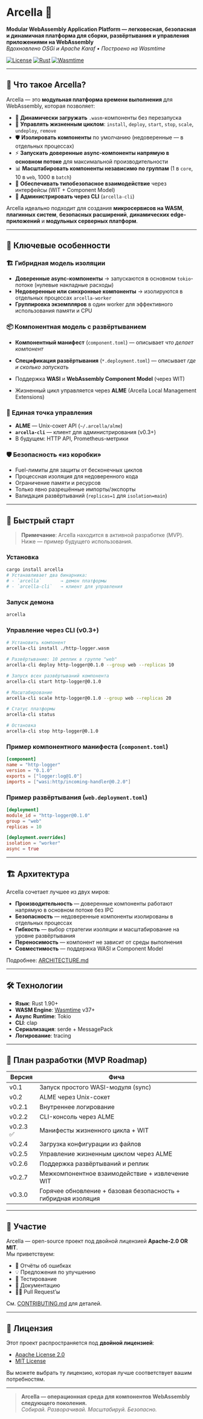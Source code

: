 # Arcella 🧱

**Modular WebAssembly Application Platform — легковесная, безопасная и динамичная платформа для сборки, развёртывания и управления приложениями на WebAssembly**  
*Вдохновлено OSGi и Apache Karaf • Построено на Wasmtime*

[![License](https://img.shields.io/badge/license-Apache%202.0%20OR%20MIT-blue)](LICENSE)
[![Rust](https://img.shields.io/badge/Rust-1.90%2B-orange?logo=rust)](https://www.rust-lang.org/)
[![Wasmtime](https://img.shields.io/badge/Wasmtime-v37%2B-black?logo=webassembly)](https://wasmtime.dev/)

---

## 🌟 Что такое Arcella?

Arcella — это **модульная платформа времени выполнения** для WebAssembly, которая позволяет:

- 🔌 **Динамически загружать** `.wasm`-компоненты без перезапуска  
- 🔄 **Управлять жизненным циклом**: `install`, `deploy`, `start`, `stop`, `scale`, `undeploy`, `remove`  
- 🛡️ **Изолировать компоненты** по умолчанию (недоверенные — в отдельных процессах)  
- ⚡ **Запускать доверенные async-компоненты напрямую в основном потоке** для максимальной производительности  
- 📊 **Масштабировать компоненты независимо по группам** (1 в `core`, 10 в `web`, 1000 в `batch`)  
- 🤝 **Обеспечивать типобезопасное взаимодействие** через интерфейсы (WIT + Component Model)  
- 💬 **Администрировать через CLI** (`arcella-cli`)

Arcella идеально подходит для создания **микросервисов на WASM**, **плагинных систем**, **безопасных расширений**, **динамических edge-приложений** и **модульных серверных платформ**.

---

## 🧩 Ключевые особенности

### 🏗️ Гибридная модель изоляции
- **Доверенные async-компоненты** → запускаются в основном `tokio`-потоке (нулевые накладные расходы)
- **Недоверенные или синхронные компоненты** → изолируются в отдельных процессах `arcella-worker`
- **Группировка экземпляров** в один worker для эффективного использования памяти и CPU

### 📦 Компонентная модель с развёртыванием
- **Компонентный манифест** (`component.toml`) — описывает *что делает компонент*
- **Спецификация развёртывания** (`*.deployment.toml`) — описывает *где и сколько запускать*

- Поддержка **WASI** и **WebAssembly Component Model** (через WIT)
- Жизненный цикл управляется через **ALME** (Arcella Local Management Extensions)

### 🔌 Единая точка управления
- **ALME** — Unix-сокет API (`~/.arcella/alme`)
- **`arcella-cli`** — клиент для администрирования (v0.3+)
- В будущем: HTTP API, Prometheus-метрики

### 🛡️ Безопасность «из коробки»
- Fuel-лимиты для защиты от бесконечных циклов
- Процессная изоляция для недоверенного кода
- Ограничение памяти и ресурсов
- Только явно разрешённые импорты/экспорты
- Валидация развёртываний (`replicas=1` для `isolation=main`)

---

## 🚀 Быстрый старт

> **Примечание**: Arcella находится в активной разработке (MVP). Ниже — пример будущего использования.

### Установка
```bash
cargo install arcella
# Устанавливает два бинарника:
# - `arcella`       → демон платформы
# - `arcella-cli`   → клиент для управления
```

### Запуск демона
```bash
arcella
```

### Управление через CLI (v0.3+)
```bash
# Установить компонент
arcella-cli install ./http-logger.wasm

# Развёртывание: 10 реплик в группе "web"
arcella-cli deploy http-logger@0.1.0 --group web --replicas 10

# Запуск всех развёртываний компонента
arcella-cli start http-logger@0.1.0

# Масштабирование
arcella-cli scale http-logger@0.1.0 --group web --replicas 20

# Статус платформы
arcella-cli status

# Остановка
arcella-cli stop http-logger@0.1.0
```

### Пример компонентного манифеста (`component.toml`)
```toml
[component]
name = "http-logger"
version = "0.1.0"
exports = ["logger:log@1.0"]
imports = ["wasi:http/incoming-handler@0.2.0"]
```

### Пример развёртывания (`web.deployment.toml`)
```toml
[deployment]
module_id = "http-logger@0.1.0"
group = "web"
replicas = 10

[deployment.overrides]
isolation = "worker"
async = true
```

---

## 🏗️ Архитектура

Arcella сочетает лучшее из двух миров:

- **Производительность** — доверенные компоненты работают напрямую в основном потоке без IPC
- **Безопасность** — недоверенные компоненты изолированы в отдельных процессах
- **Гибкость** — выбор стратегии изоляции и масштабирование на уровне развёртывания  
- **Переносимость** — компонент не зависит от среды выполнения  
- **Совместимость** — поддержка WASI и Component Model

Подробнее: [ARCHITECTURE.md](docs/ARCHITECTURE.md)

---

## 🛠 Технологии

- **Язык**: Rust 1.90+
- **WASM Engine**: [Wasmtime](https://wasmtime.dev/) v37+
- **Async Runtime**: Tokio
- **CLI**: clap
- **Сериализация**: serde + MessagePack
- **Логирование**: tracing

---

## 📅 План разработки (MVP Roadmap)

| Версия | Фича |
|--------|------|
| v0.1 | Запуск простого WASI-модуля (sync) |
| v0.2 | ALME через Unix-сокет |
| v0.2.1 | Внутреннее логирование |
| v0.2.2 | CLI-консоль через ALME |
| v0.2.3 ✅| Манифесты жизненного цикла + WIT |
| v0.2.4 | Загрузка конфигурации из файлов |
| v0.2.5 | Управление жизненным циклом через ALME |
| v0.2.6 | Поддержка развёртываний и реплик |
| v0.2.7 | Межкомпонентное взаимодействие + извлечение WIT |
| v0.3.0 | Горячее обновление + базовая безопасность + гибридная изоляция |

---

## 🤝 Участие

Arcella — open-source проект под двойной лицензией **Apache-2.0 OR MIT**.  
Мы приветствуем:

- 🐞 Отчёты об ошибках
- 💡 Предложения по улучшению
- 🧪 Тестирование
- 📝 Документацию
- 🧑‍💻 Pull Request’ы

См. [CONTRIBUTING.md](CONTRIBUTING.md) для деталей.

---

## 📄 Лицензия

Этот проект распространяется под **двойной лицензией**:
- [Apache License 2.0](LICENSE-APACHE)
- [MIT License](LICENSE-MIT)

Вы можете выбрать ту лицензию, которая лучше соответствует вашим потребностям.

---

> **Arcella — операционная среда для компонентов WebAssembly следующего поколения.**  
> *Собирай. Разворачивай. Масштабируй. Безопасно.*
